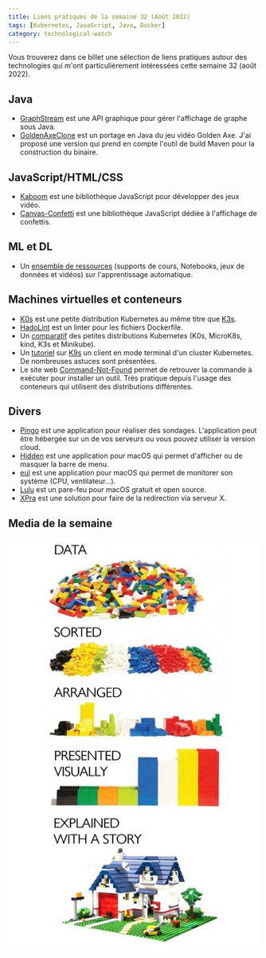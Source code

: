 ```yaml
---
title: Liens pratiques de la semaine 32 (Août 2022)
tags: [Kubernetes, JavaScript, Java, Docker]
category: technological-watch
---
```


Vous trouverez dans ce billet une sélection de liens pratiques autour des technologies qui m'ont particulièrement intéressées cette semaine 32 (août 2022).

## Java

* [GraphStream](https://graphstream-project.org/) est une API graphique pour gérer l'affichage de graphe sous Java.
* [GoldenAxeClone](https://github.com/mickaelbaron/GoldenAxeClone) est un portage en Java du jeu vidéo Golden Axe. J'ai proposé une version qui prend en compte l'outil de build Maven pour la construction du binaire.

## JavaScript/HTML/CSS

* [Kaboom](https://kaboomjs.com/) est une bibliothèque JavaScript pour développer des jeux vidéo.
* [Canvas-Confetti](https://github.com/catdad/canvas-confetti) est une bibliothèque JavaScript dédiée à l'affichage de confettis.

## ML et DL

* Un [ensemble de ressources](https://gricad-gitlab.univ-grenoble-alpes.fr/talks/fidle) (supports de cours, Notebooks, jeux de données et vidéos) sur l'apprentissage automatique.

## Machines virtuelles et conteneurs

* [K0s](https://k0sproject.io/) est une petite distribution Kubernetes au même titre que [K3s](https://k3s.io/).
* [HadoLint](https://github.com/hadolint/hadolint) est un linter pour les fichiers Dockerfile.
* Un [comparatif](https://blog.flant.com/small-local-kubernetes-comparison/) des petites distributions Kubernetes (K0s, MicroK8s, kind, K3s et Minikube).
* Un [tutoriel](https://blog.flant.com/k9s-the-powerful-terminal-ui-for-kubernetes/) sur [K9s](https://k9scli.io/) un client en mode terminal d'un cluster Kubernetes. De nombreuses astuces sont présentées.
* Le site web [Command-Not-Found](https://command-not-found.com/) permet de retrouver la commande à exécuter pour installer un outil. Très pratique depuis l'usage des conteneurs qui utilisent des distributions différentes.

## Divers

* [Pingo](https://github.com/PingoUPB/PINGOWebApp) est une application pour réaliser des sondages. L'application peut être hébergée sur un de vos serveurs ou vous pouvez utiliser la version cloud.
* [Hidden](https://github.com/dwarvesf/hidden) est une application pour macOS qui permet d'afficher ou de masquer la barre de menu.
* [eul](https://github.com/gao-sun/eul) est une application pour macOS qui permet de monitorer son système (CPU, ventilateur...).
* [Lulu](https://objective-see.com/products/lulu.html) est un pare-feu pour macOS gratuit et open source.
* [XPra](https://github.com/Xpra-org/xpra) est une solution pour faire de la redirection via serveur X.

## Media de la semaine

![LegoDataVisualisation](/images/gifofzweek/legodata.jpg)

